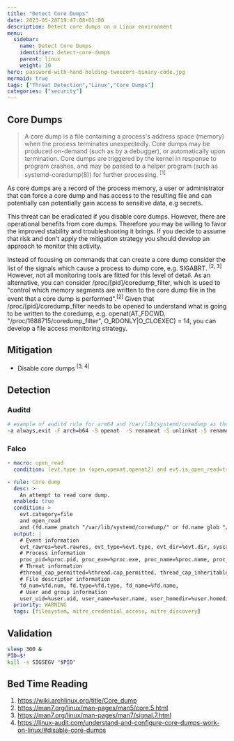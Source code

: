 ```yaml
---
title: "Detect Core Dumps"
date: 2023-05-28T19:47:08+01:00
description: Detect core dumps on a Linux environment
menu:
  sidebar:
    name: Detect Core Dumps
    identifier: detect-core-dumps
    parent: linux
    weight: 10
hero: password-with-hand-holding-tweezers-binary-code.jpg
mermaid: true
tags: ["Threat Detection","Linux","Core Dumps"]
categories: ["security"]
---
```

## Core Dumps

> A core dump is a file containing a process's address space (memory) when the process terminates unexpectedly. Core dumps may be produced on-demand (such as by a debugger), or automatically upon termination. Core dumps are triggered by the kernel in response to program crashes, and may be passed to a helper program (such as systemd-coredump(8)) for further processing. <sup>[1]</sup>

As core dumps are a record of the process memory, a user or administrator that can force a core dump and has access to the resulting file and can potentially can potentially gain access to sensitive data, e.g secrets.

This threat can be eradicated if you disable core dumps. However, there are operational benefits from core dumps. Therefore you may be willing to favor the improved stability and troubleshooting it brings. If you decide to assume that risk and don't apply the mitigation strategy you should develop an approach to monitor this activity.

Instead of focusing on commands that can create a core dump consider the list of the signals which cause a process to dump core, e.g. SIGABRT. <sup>[2, 3]</sup> However, not all monitoring tools are fitted for this level of detail. As an alternative, you can consider /proc/[pid]/coredump_filter, which is used to "control which memory segments are written to the core dump file in the event that a core dump is performed".<sup>[2]</sup> Given that /proc/[pid]/coredump_filter needs to be opened to understand what is going to be written to the coredump, e.g. openat(AT_FDCWD, "/proc/1688715/coredump_filter", O_RDONLY|O_CLOEXEC) = 14, you can develop a file access monitoring strategy.

## Mitigation
* Disable core dumps <sup>[3, 4]</sup>

## Detection
### Auditd
```bash
# example of auditd rule for arm64 and /var/lib/systemd/coredump as the core dump default location
-a always,exit -F arch=b64 -S openat  -S renameat -S unlinkat -S renameat2 -S linkat -F perm=wa -F dir=/var/lib/systemd/coredump -k CORE_DUMP
```

<!-- ### Capsule8
```bash
Core dump:
  policy: fileaccess
  enabled: true
  alertMessage: Core dump
  comments: Identify whenever a core dump is created
  priority: Medium
  rules:
    - match operation == "open" and filePath in $Core-dump-on-restricted-machine-filePath-list
    - default ignore
Core-dump-on-restricted-machine-filePath-list:
  type: paths
  list:
  - "/var/lib/systemd/coredump/*"
  - "/proc/*/coredump_filter"
``` -->

### Falco
```yaml
- macro: open_read
  condition: (evt.type in (open,openat,openat2) and evt.is_open_read=true and fd.typechar='f' and fd.num>=0)

- rule: Core dump
  desc: >
    An attempt to read core dump.
  enabled: true
  condition: >
    evt.category=file 
    and open_read
    and (fd.name pmatch "/var/lib/systemd/coredump/" or fd.name glob "/proc/*/coredump_filter")
  output: |
    # Event information
    evt_rawres=%evt.rawres, evt_type=%evt.type, evt_dir=%evt.dir, syscall_type=%syscall.type, evt_category=%evt.category, evt_args=%evt.args, 
    # Process information
    proc_pid=%proc.pid, proc_exe=%proc.exe, proc_name=%proc.name, proc_args=%proc.args, proc_cmdline=%proc.cmdline, proc_exeline=%proc.exeline, proc_cwd=%proc.cwd, proc_nthreads=%proc.nthreads, proc_nchilds=%proc.nchilds, proc_ppid=%proc.ppid, proc_pname=%proc.pname, proc_pcmdline=%proc.pcmdline, proc_apid_2=%proc.apid[2], proc_aname_2=%proc.aname[2], proc_apid_3=%proc.apid[3], proc_aname_3=%proc.aname[3], proc_apid_4=%proc.apid[4], proc_aname_4=%proc.aname[4], proc_loginshellid=%proc.loginshellid, proc_duration=%proc.duration, proc_fdopencount=%proc.fdopencount, proc_vmsize=%proc.vmsize, proc_sid=%proc.sid, proc_sname=%proc.sname, proc_tty=%proc.tty, proc_exepath=%proc.exepath, proc_vpgid=%proc.vpgid, proc_is_exe_writable=%proc.is_exe_writable,
    # Threat information
    #thread_cap_permitted=%thread.cap_permitted, thread_cap_inheritable=%thread.cap_inheritable, thread_cap_effective=%thread.cap_effective,
    # File descriptor information
    fd_num=%fd.num, fd.type=%fd.type, fd_name=%fd.name, 
    # User and group information
    user_uid=%user.uid, user_name=%user.name, user_homedir=%user.homedir, user_shell=%user.shell, user_loginuid=%user.loginuid, user_loginname=%user.loginname, group_gid=%group.gid, group_name=%group.name
  priority: WARNING
  tags: [filesystem, mitre_credential_access, mitre_discovery]
```

## Validation
```bash
sleep 300 &
PID=$!
kill -s SIGSEGV "$PID"
```

## Bed Time Reading
1. https://wiki.archlinux.org/title/Core_dump
2. https://man7.org/linux/man-pages/man5/core.5.html
3. https://man7.org/linux/man-pages/man7/signal.7.html
4. https://linux-audit.com/understand-and-configure-core-dumps-work-on-linux/#disable-core-dumps